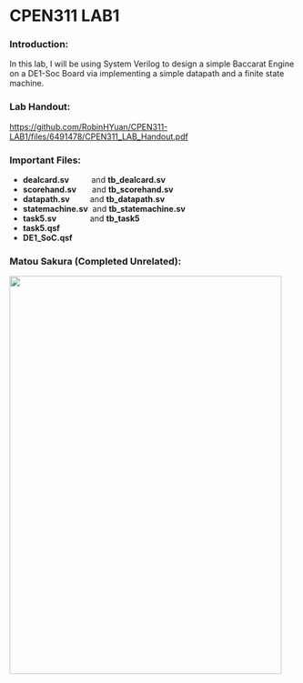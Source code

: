 # CPEN311 LAB1

### Introduction:
In this lab, I will be using System Verilog to design a simple Baccarat Engine on a DE1-Soc Board via implementing a simple datapath and a finite state machine.

### Lab Handout:
https://github.com/RobinHYuan/CPEN311-LAB1/files/6491478/CPEN311_LAB_Handout.pdf

### Important Files:
* **dealcard.sv** &nbsp; &nbsp;  &nbsp;  &nbsp;&nbsp; and **tb_dealcard.sv**
* **scorehand.sv** &nbsp;  &nbsp; &nbsp; and **tb_scorehand.sv**
* **datapath.sv** &nbsp;  &nbsp; &nbsp;  &nbsp; and **tb_datapath.sv**
* **statemachine.sv**&nbsp; and **tb_statemachine.sv**
* **task5.sv** &nbsp; &nbsp; &nbsp; &nbsp; &nbsp; &nbsp;  &nbsp; and **tb_task5**
* **task5.qsf**
* **DE1_SoC.qsf**

### Matou Sakura (Completed Unrelated):
<img src="https://user-images.githubusercontent.com/68177491/118439998-de423880-b69b-11eb-9c48-a081b97f6286.jpg" width="478" height="700"/>
